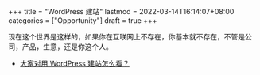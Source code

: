 +++
title = "WordPress 建站"
lastmod = 2022-03-14T16:14:07+08:00
categories = ["Opportunity"]
draft = true
+++

现在这个世界是这样的，如果你在互联网上不存在，你基本就不存在，不管是公司，产品，生意，还是你这个人。

-   [大家对用 WordPress 建站怎么看？](https://www.zhihu.com/question/19575627)